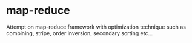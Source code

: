 # map-reduce
Attempt on map-reduce framework with optimization technique such as combining, stripe, order inversion, secondary sorting etc...

